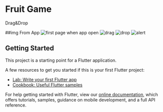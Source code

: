 # Fruit Game

Drag&Drop

##img From App
![first page when app open](img_from_app/1.jpg)
![drag](img_from_app/2.jpg)
![drop](img_from_app/3.jpg)
![alert](img_from_app/4.jpg)

## Getting Started

This project is a starting point for a Flutter application.

A few resources to get you started if this is your first Flutter project:

- [Lab: Write your first Flutter app](https://flutter.dev/docs/get-started/codelab)
- [Cookbook: Useful Flutter samples](https://flutter.dev/docs/cookbook)

For help getting started with Flutter, view our
[online documentation](https://flutter.dev/docs), which offers tutorials,
samples, guidance on mobile development, and a full API reference.
